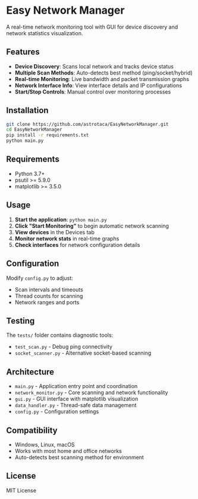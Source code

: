 # Easy Network Manager

A real-time network monitoring tool with GUI for device discovery and network statistics visualization.

## Features

- **Device Discovery**: Scans local network and tracks device status
- **Multiple Scan Methods**: Auto-detects best method (ping/socket/hybrid)
- **Real-time Monitoring**: Live bandwidth and packet transmission graphs  
- **Network Interface Info**: View interface details and IP configurations
- **Start/Stop Controls**: Manual control over monitoring processes

## Installation

```bash
git clone https://github.com/astrotaca/EasyNetworkManager.git
cd EasyNetworkManager
pip install -r requirements.txt
python main.py
```

## Requirements

- Python 3.7+
- psutil >= 5.9.0
- matplotlib >= 3.5.0

## Usage

1. **Start the application**: `python main.py`
2. **Click "Start Monitoring"** to begin automatic network scanning
3. **View devices** in the Devices tab
4. **Monitor network stats** in real-time graphs
5. **Check interfaces** for network configuration details

## Configuration

Modify `config.py` to adjust:
- Scan intervals and timeouts
- Thread counts for scanning
- Network ranges and ports

## Testing

The `tests/` folder contains diagnostic tools:
- `test_scan.py` - Debug ping connectivity
- `socket_scanner.py` - Alternative socket-based scanning

## Architecture

- `main.py` - Application entry point and coordination
- `network_monitor.py` - Core scanning and network functionality
- `gui.py` - GUI interface with matplotlib visualization
- `data_handler.py` - Thread-safe data management
- `config.py` - Configuration settings

## Compatibility

- Windows, Linux, macOS
- Works with most home and office networks
- Auto-detects best scanning method for environment

## License

MIT License
